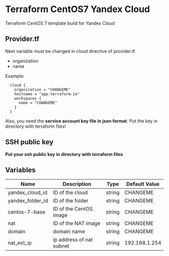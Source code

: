 Terraform CentOS7 Yandex Cloud
==============================

Terraform CentOS 7 template build for Yandex Cloud


Provider.tf
-----------

Next variable must be changed in cloud directive of provider.tf

- organization
- name

Example:

```
  cloud {
    organization = "CHANGEME"
    hostname = "app.terraform.io"
    workspaces {
      name = "CHANGEME"
    }
  }
```

Also, you need the **service account key file in json format**. Put the key in directory with terraform files!


SSH public key
--------------

**Put your ssh public key in directory with terraform files**


Variables
---------

| Name | Description | Type | Default Value |
|------|-------------|------|---------------|
| yandex_cloud_id | ID of the cloud | string | CHANGEME |
| yandex_folder_id | ID of the folder | string | CHANGEME |
| centos-7-base | ID of the CentOS image | string | CHANGEME |
| nat | ID of the NAT image | string | CHANGEME |
| domain | domain name | string | CHANGEME |
| nat_ext_ip | ip address of nat subnet | string | 192.168.1.254 |

